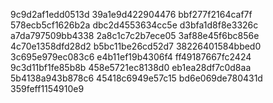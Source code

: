 9c9d2af1edd0513d
39a1e9d422904476
bbf277f2164caf7f
578ecb5cf1626b2a
dbc2d4553634cc5e
d3bfa1d8f8e3326c
a7da797509bb4338
2a8c1c7c2b7ece05
3af88e45f6bc856e
4c70e1358dfd28d2
b5bc11be26cd52d7
38226401584bbed0
3c695e979ec083c6
e4b11ef19b4306f4
ff49187667fc2424
9c3d11bf1fe85b8b
458e5721ec8138d0
eb1ea28df7c0d8aa
5b4138a943b878c6
45418c6949e57c15
bd6e069de780431d
359feff1154910e9

